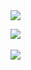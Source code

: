 <img src="https://capsule-render.vercel.app/api?type=slice&color=auto&height=400&section=header&text=jmjnssss%20render&fontSize=90" />






<img src="https://img.shields.io/badge/Java-3766AB?style=flat-square&logo=Java&logoColor=white"/></a>&nbsp;








<img src="https://capsule-render.vercel.app/api?type=slice&color=auto&height=400&section=footer&text=jmjnssss%20render&fontSize=90" />


































<!--
**jmjnssss/jmjnssss** is a ✨ _special_ ✨ repository because its `README.md` (this file) appears on your GitHub profile.

Here are some ideas to get you started:

- 🔭 I’m currently working on ...
- 🌱 I’m currently learning ...
- 👯 I’m looking to collaborate on ...
- 🤔 I’m looking for help with ...
- 💬 Ask me about ...
- 📫 How to reach me: ...
- 😄 Pronouns: ...
- ⚡ Fun fact: ...
-->
